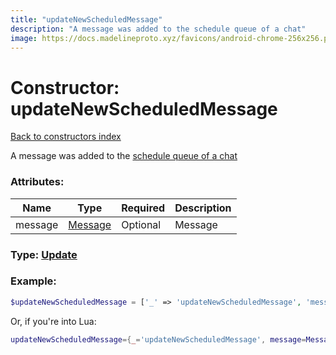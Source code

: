 ```yaml
---
title: "updateNewScheduledMessage"
description: "A message was added to the schedule queue of a chat"
image: https://docs.madelineproto.xyz/favicons/android-chrome-256x256.png
---
```

# Constructor: updateNewScheduledMessage  
[Back to constructors index](index.md)



A message was added to the [schedule queue of a chat](https://core.telegram.org/api/scheduled-messages)

### Attributes:

| Name     |    Type       | Required | Description |
|----------|---------------|----------|-------------|
|message|[Message](../types/Message.md) | Optional|Message|



### Type: [Update](../types/Update.md)


### Example:

```php
$updateNewScheduledMessage = ['_' => 'updateNewScheduledMessage', 'message' => Message];
```  


Or, if you're into Lua:

```lua
updateNewScheduledMessage={_='updateNewScheduledMessage', message=Message}

```


